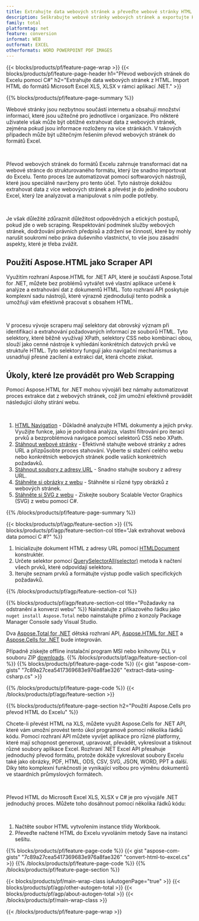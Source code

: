 ```yaml
---
title: Extrahujte data webových stránek a převeďte webové stránky HTML do souboru Excel pomocí C#
description: Seškrabujte webové stránky webových stránek a exportujte HTML do dokumentů Microsoft Excel. Vyvíjejte aplikace .NET pro seškrabování dat webových stránek do formátů XLS, XLSX.
family: total
platformtag: net
feature: conversion
informat: WEB
outformat: EXCEL
otherformats: WORD POWERPOINT PDF IMAGES
---
```

{{< blocks/products/pf/feature-page-wrap >}}
{{< blocks/products/pf/feature-page-header h1="Převod webových stránek do Excelu pomocí C#" h2="Extrahujte data webových stránek z HTML. Import HTML do formátů Microsoft Excel XLS, XLSX v rámci aplikací .NET." >}}

{{% blocks/products/pf/feature-page-summary %}}

<p>Webové stránky jsou nezbytnou součástí internetu a obsahují množství informací, které jsou užitečné pro jednotlivce i organizace. Pro některé uživatele však může být obtížné extrahovat data z webových stránek, zejména pokud jsou informace rozloženy na více stránkách. V takových případech může být užitečným řešením převod webových stránek do formátů Excel.</p><br />
<p>Převod webových stránek do formátů Excelu zahrnuje transformaci dat na webové stránce do strukturovaného formátu, který lze snadno importovat do Excelu. Tento proces lze automatizovat pomocí softwarových nástrojů, které jsou speciálně navrženy pro tento účel. Tyto nástroje dokážou extrahovat data z více webových stránek a převést je do jediného souboru Excel, který lze analyzovat a manipulovat s ním podle potřeby.</p><br />

<p>Je však důležité zdůraznit důležitost odpovědných a etických postupů, pokud jde o web scraping. Respektování podmínek služby webových stránek, dodržování právních předpisů a zdržení se činností, které by mohly narušit soukromí nebo práva duševního vlastnictví, to vše jsou zásadní aspekty, které je třeba zvážit.</p>

<h2 class="heading-border">Použití Aspose.HTML jako Scraper API</h2>

<p>Využitím rozhraní Aspose.HTML for .NET API, které je součástí Aspose.Total for .NET, můžete bez problémů vytvářet své vlastní aplikace určené k analýze a extrahování dat z dokumentů HTML. Toto rozhraní API poskytuje komplexní sadu nástrojů, které výrazně zjednodušují tento podnik a umožňují vám efektivně pracovat s obsahem HTML.</p><br />

<p>V procesu vývoje scraperu mají selektory dat obrovský význam při identifikaci a extrahování požadovaných informací ze souborů HTML. Tyto selektory, které běžně využívají XPath, selektory CSS nebo kombinaci obou, slouží jako cenné nástroje k vyhledání konkrétních datových prvků ve struktuře HTML. Tyto selektory fungují jako navigační mechanismus a usnadňují přesné zacílení a extrakci dat, která chcete získat.</p>

<h2 class="heading-border">Úkoly, které lze provádět pro Web Scrapping</h2>

<p>Pomocí Aspose.HTML for .NET mohou vývojáři bez námahy automatizovat proces extrakce dat z webových stránek, což jim umožní efektivně provádět následující úlohy stírání webu.</p><br />

1. [HTML Navigation](https://docs.aspose.com/html/net/html-navigation/) - Důkladně analyzujte HTML dokumenty a jejich prvky. Využijte funkce, jako je podrobná analýza, vlastní filtrování pro iteraci prvků a bezproblémová navigace pomocí selektorů CSS nebo XPath.
2. [Stáhnout webové stránky](https://docs.aspose.com/html/net/download-website/) - Efektivně stahujte webové stránky z adres URL a přizpůsobte proces stahování. Vyberte si stažení celého webu nebo konkrétních webových stránek podle vašich konkrétních požadavků.
3. [Stáhnout soubory z adresy URL](https://docs.aspose.com/html/net/download-file-from-url/) - Snadno stahujte soubory z adresy URL.
4. [Stáhněte si obrázky z webu](https://docs.aspose.com/html/net/download-images-from-website/) - Stáhněte si různé typy obrázků z webových stránek.
5. [Stáhněte si SVG z webu](https://docs.aspose.com/html/net/download-svg-from-website/) - Získejte soubory Scalable Vector Graphics (SVG) z webu pomocí C#.

{{% /blocks/products/pf/feature-page-summary  %}}

{{< blocks/products/pf/agp/feature-section >}}
{{% blocks/products/pf/agp/feature-section-col title="Jak extrahovat webová data pomocí C #?" %}}

1. Inicializujte dokument HTML z adresy URL pomocí [HTMLDocument](https://reference.aspose.com/html/net/aspose.html/htmldocument/htmldocument/) konstruktér.
2. Určete selektor pomocí [QuerySelectorAll(selector)](https://reference.aspose.com/html/net/aspose.html.dom/document/queryselectorall/) metoda k načtení všech prvků, které odpovídají selektoru.
3. Iterujte seznam prvků a formátujte výstup podle vašich specifických požadavků.
 
{{% /blocks/products/pf/agp/feature-section-col %}}

{{% blocks/products/pf/agp/feature-section-col title="Požadavky na odstranění a konverzi webu" %}}
Nainstalujte z příkazového řádku jako ```nuget install Aspose.Total``` nebo nainstalujte přímo z konzoly Package Manager Console sady Visual Studio.

Dva [Aspose.Total for .NET](https://products.aspose.com/total/net/) dětská rozhraní API, [Aspose.HTML for .NET](https://products.aspose.com/html/net/) a [Aspose.Cells for .NET](https://products.aspose.com/cells/net/) bude integrován.

Případně získejte offline instalační program MSI nebo knihovny DLL v souboru ZIP [downloads](https://releases.aspose.com/total/net).
{{% /blocks/products/pf/agp/feature-section-col %}}
{{% blocks/products/pf/feature-page-code %}}
{{< gist "aspose-com-gists" "7c89a27cea5417369683e976a8fae326" "extract-data-using-csharp.cs" >}}

{{% /blocks/products/pf/feature-page-code %}}
{{< /blocks/products/pf/agp/feature-section >}}

{{% blocks/products/pf/feature-page-section  h2="Použití Aspose.Cells pro převod HTML do Excelu" %}}
<p>Chcete-li převést HTML na XLS, můžete využít Aspose.Cells for .NET API, které vám umožní provést tento úkol programově pomocí několika řádků kódu. Pomocí rozhraní API můžete vyvíjet aplikace pro různé platformy, které mají schopnost generovat, upravovat, převádět, vykreslovat a tisknout různé soubory aplikace Excel. Rozhraní .NET Excel API přesahuje jednoduchý převod formátu, protože dokáže vykreslovat soubory Excelu také jako obrázky, PDF, HTML, ODS, CSV, SVG, JSON, WORD, PPT a další. Díky této komplexní funkčnosti je vynikající volbou pro výměnu dokumentů ve staardních průmyslových formátech.</p><br />

<p>Převod HTML do Microsoft Excel XLS, XLSX v C# je pro vývojáře .NET jednoduchý proces. Můžete toho dosáhnout pomocí několika řádků kódu:</p><br />

1. Načtěte soubor HTML vytvořením instance třídy Workbook.
1. Převeďte načtené HTML do Excelu vyvoláním metody Save na instanci sešitu.

{{% blocks/products/pf/feature-page-code %}}
{{< gist "aspose-com-gists" "7c89a27cea5417369683e976a8fae326" "convert-html-to-excel.cs" >}}
{{% /blocks/products/pf/feature-page-code  %}}
{{% /blocks/products/pf/feature-page-section %}}

{{< blocks/products/pf/main-wrap-class isAutogenPage="true" >}}
{{< blocks/products/pf/agp/other-autogen-total >}}
{{< blocks/products/pf/agp/about-autogen-total >}}
{{< /blocks/products/pf/main-wrap-class >}}

{{< /blocks/products/pf/feature-page-wrap >}}